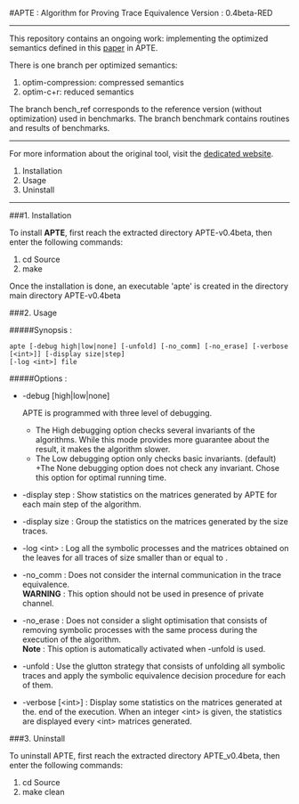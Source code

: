 #APTE : Algorithm for Proving Trace Equivalence
Version : 0.4beta-RED

********************************
This repository contains an ongoing work: implementing the optimized semantics defined in this [paper](http://link.springer.com/chapter/10.1007%2F978-3-642-54792-8_1) in APTE.

There is one branch per optimized semantics:

1. optim-compression: compressed semantics
2. optim-c+r: reduced semantics

The branch bench_ref corresponds to the reference version (without optimization) used in benchmarks.
The branch benchmark contains routines and results of benchmarks.

********************************

For more information about the original tool, visit the [dedicated website](http://projects.lsv.ens-cachan.fr/APTE/).


1. Installation
2. Usage 
3. Uninstall

********************************

###1. Installation

To install **APTE**, first reach the extracted directory APTE-v0.4beta, then enter the following commands:

1. cd Source
2. make

Once the installation is done, an executable 'apte' is created in the directory main directory APTE-v0.4beta

###2. Usage

#####Synopsis :

	apte [-debug high|low|none] [-unfold] [-no_comm] [-no_erase] [-verbose [<int>]] [-display size|step]
	[-log <int>] file

#####Options :

- -debug [high|low|none]

    APTE is programmed with three level of debugging.
    + The High debugging option checks several invariants of the algorithms. While this mode provides more guarantee about the result, it makes the algorithm slower.
    + The Low debugging option only checks basic invariants. (default) 
    +The None debugging option does not check any invariant. Chose this option for optimal running time.

- -display step : Show statistics on the matrices generated by APTE for each main step of the algorithm.

- -display size : Group the statistics on the matrices generated by the size traces.

- -log &lt;int&gt; : Log all the symbolic processes and the matrices obtained on the leaves for all traces of size smaller than or equal to <int>.

- -no_comm : Does not consider the internal communication in the trace equivalence.  
**WARNING** : This option should not be used in presence of private channel.

- -no_erase : Does not consider a slight optimisation that consists of removing symbolic processes with the same process during the execution of the algorithm.  
**Note** : This option is automatically activated when -unfold is used.

- -unfold : Use the glutton strategy that consists of unfolding all symbolic traces
          and apply the symbolic equivalence decision procedure for each of them.

- -verbose [&lt;int&gt;] : Display some statistics on the matrices generated at the.
          end of the execution. When an integer &lt;int&gt; is given, the statistics are displayed
          every &lt;int&gt; matrices generated.

###3. Uninstall

To uninstall APTE, first reach the extracted directory APTE_v0.4beta, then enter the following commands:

1. cd Source
2. make clean
